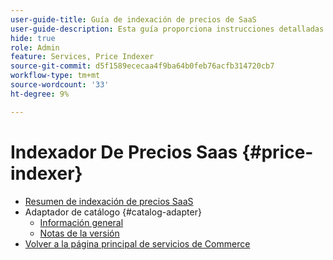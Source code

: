 ```yaml
---
user-guide-title: Guía de indexación de precios de SaaS
user-guide-description: Esta guía proporciona instrucciones detalladas para utilizar el indexador de precios SaaS.
hide: true
role: Admin
feature: Services, Price Indexer
source-git-commit: d5f1589ececaa4f9ba64b0feb76acfb314720cb7
workflow-type: tm+mt
source-wordcount: '33'
ht-degree: 9%

---
```


# Indexador De Precios Saas {#price-indexer}

- [Resumen de indexación de precios SaaS](price-indexing.md)
- Adaptador de catálogo {#catalog-adapter}
   - [Información general](catalog-adapter.md)
   - [Notas de la versión](release-notes.md)
- [Volver a la página principal de servicios de Commerce](https://experienceleague.adobe.com/docs/commerce/user-guides/home.html?lang=es)
